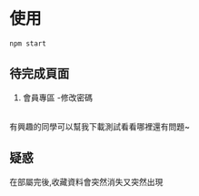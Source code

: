 # 使用
```
npm start
```

## 待完成頁面
1. 會員專區 -修改密碼
<br>
有興趣的同學可以幫我下載測試看看哪裡還有問題~

## 疑惑
在部屬完後,收藏資料會突然消失又突然出現